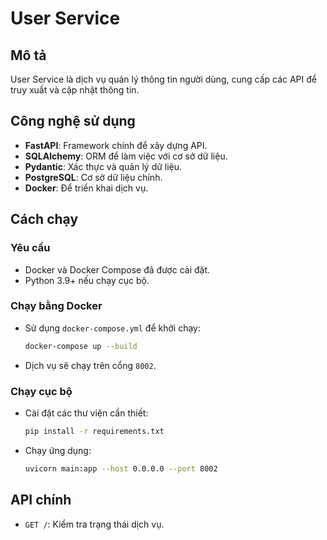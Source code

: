 # User Service

## Mô tả
User Service là dịch vụ quản lý thông tin người dùng, cung cấp các API để truy xuất và cập nhật thông tin.

## Công nghệ sử dụng
- **FastAPI**: Framework chính để xây dựng API.
- **SQLAlchemy**: ORM để làm việc với cơ sở dữ liệu.
- **Pydantic**: Xác thực và quản lý dữ liệu.
- **PostgreSQL**: Cơ sở dữ liệu chính.
- **Docker**: Để triển khai dịch vụ.

## Cách chạy
### Yêu cầu
- Docker và Docker Compose đã được cài đặt.
- Python 3.9+ nếu chạy cục bộ.

### Chạy bằng Docker
- Sử dụng `docker-compose.yml` để khởi chạy:
  ```bash
  docker-compose up --build
  ```
- Dịch vụ sẽ chạy trên cổng `8002`.

### Chạy cục bộ
- Cài đặt các thư viện cần thiết:
  ```bash
  pip install -r requirements.txt
  ```
- Chạy ứng dụng:
  ```bash
  uvicorn main:app --host 0.0.0.0 --port 8002
  ```

## API chính
- `GET /`: Kiểm tra trạng thái dịch vụ.
